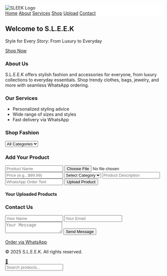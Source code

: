 <!DOCTYPE html>
<html lang="en">
<head>
  <meta charset="UTF-8" />
  <meta name="viewport" content="width=device-width, initial-scale=1.0" />
  <title>S.L.E.E.K</title>
  <!-- Change 7: Added meta description for SEO -->
  <meta name="description" content="Shop fashion and accessories at S.L.E.E.K. Discover clothes, bags, and jewelry for all styles with fast WhatsApp delivery.">
  <link href="https://cdn.jsdelivr.net/npm/tailwindcss@2.2.19/dist/tailwind.min.css" rel="stylesheet">
  <link href="https://unpkg.com/aos@2.3.4/dist/aos.css" rel="stylesheet">
  <style>
    html {
      scroll-behavior: smooth;
    }
    .sticky-nav {
      position: sticky;
      top: 0;
      z-index: 50;
      background: white;
    }
    /* Change 6: Styling tweaks for product cards and pagination */
    .product-card:hover img {
      transform: scale(1.05);
      transition: transform 0.3s ease;
    }
    .pagination-btn:hover {
      background-color: #e5e7eb;
      transition: background-color 0.3s ease;
    }
  </style>
</head>
<body class="bg-white text-gray-800">

  <!-- Sticky Navbar -->
  <nav class="sticky-nav shadow-md py-4 px-6 flex justify-between items-center">
    <img src="sleek-logo.png" alt="SLEEK Logo" class="h-10">
    <div class="space-x-4 text-sm">
      <a href="#home" class="text-green-600">Home</a>
      <a href="#about" class="text-green-600">About</a>
      <a href="#services" class="text-green-600">Services</a>
      <a href="#shop" class="text-green-600">Shop</a>
      <a href="#upload" class="text-green-600">Upload</a>
      <a href="#contact" class="text-green-600">Contact</a>
    </div>
  </nav>

  <!-- Hero Section -->
  <!-- Change 1: Updated tagline -->
  <section id="home" class="h-screen flex items-center justify-center bg-green-100" data-aos="fade-up">
    <div class="text-center px-4">
      <h2 class="text-4xl font-bold mb-4 text-green-700">Welcome to S.L.E.E.K</h2>
      <p class="text-lg mb-6">Style for Every Story: From Luxury to Everyday</p>
      <a href="#shop" class="bg-green-600 text-white px-6 py-3 rounded-full">Shop Now</a>
    </div>
  </section>

  <!-- About Section -->
  <!-- Change 1: Updated description -->
  <section id="about" class="py-16 px-6 bg-white" data-aos="fade-up">
    <h3 class="text-2xl font-semibold mb-4">About Us</h3>
    <p>S.L.E.E.K offers stylish fashion and accessories for everyone, from luxury collections to everyday essentials. Shop trendy clothes, bags, jewelry, and more with seamless WhatsApp ordering.</p>
  </section>

  <!-- Services Section -->
  <!-- Change 1: Updated services -->
  <section id="services" class="py-16 px-6 bg-green-50" data-aos="fade-up">
    <h3 class="text-2xl font-semibold mb-6">Our Services</h3>
    <ul class="list-disc list-inside space-y-2">
      <li>Personalized styling advice</li>
      <li>Wide range of sizes and styles</li>
      <li>Fast delivery via WhatsApp</li>
    </ul>
  </section>

  <!-- Shop Section -->
  <!-- Change 3: Added category filter; Change 6: Updated grid styling -->
  <section id="shop" class="py-16 px-6 bg-white" data-aos="fade-up">
    <h3 class="text-2xl font-semibold mb-6">Shop Fashion</h3>
    <div class="mb-4">
      <select id="category-filter" class="p-2 border rounded">
        <option value="all">All Categories</option>
        <option value="Men’s">Men’s</option>
        <option value="Women’s">Women’s</option>
        <option value="Luxury">Luxury</option>
        <option value="Casual">Casual</option>
      </select>
    </div>
    <div id="product-grid" class="grid grid-cols-2 sm:grid-cols-3 md:grid-cols-4 gap-4"></div>
    <div id="pagination" class="mt-6 text-center"></div>
  </section>

  <!-- Upload Section -->
  <!-- Change 4: Enhanced upload form -->
  <section id="upload" class="py-16 px-6 bg-green-50" data-aos="fade-up">
    <h3 class="text-2xl font-semibold mb-6">Add Your Product</h3>
    <form id="product-form" class="space-y-4">
      <input type="text" id="product-name" placeholder="Product Name" class="w-full p-2 border rounded" required>
      <input type="file" id="product-image" accept="image/*" class="w-full p-2 border rounded" required>
      <input type="text" id="product-price" placeholder="Price (e.g., $99.99)" class="w-full p-2 border rounded" required>
      <select id="product-category" class="w-full p-2 border rounded" required>
        <option value="" disabled selected>Select Category</option>
        <option value="Men’s">Men’s</option>
        <option value="Women’s">Women’s</option>
        <option value="Luxury">Luxury</option>
        <option value="Casual">Casual</option>
      </select>
      <input type="text" id="product-description" placeholder="Product Description" class="w-full p-2 border rounded" required>
      <input type="text" id="product-whatsapp" placeholder="WhatsApp Order Text" class="w-full p-2 border rounded">
      <button type="submit" class="bg-green-600 text-white px-4 py-2 rounded">Upload Product</button>
    </form>
    <div class="mt-8">
      <h4 class="text-xl font-semibold mb-4">Your Uploaded Products</h4>
      <div id="custom-products" class="grid grid-cols-2 sm:grid-cols-3 md:grid-cols-4 gap-4"></div>
    </div>
  </section>

  <!-- Contact Section -->
  <section id="contact" class="py-16 px-6 bg-white" data-aos="fade-up">
    <h3 class="text-2xl font-semibold mb-6">Contact Us</h3>
    <form action="https://formspree.io/f/xayraoqz" method="POST" class="space-y-4">
      <input type="text" name="name" placeholder="Your Name" class="w-full p-2 border rounded" required>
      <input type="email" name="email" placeholder="Your Email" class="w-full p-2 border rounded" required>
      <textarea name="message" placeholder="Your Message" class="w-full p-2 border rounded" required></textarea>
      <button type="submit" class="bg-green-600 text-white px-4 py-2 rounded">Send Message</button>
    </form>
    <div class="mt-4">
      <a href="https://wa.me/2348100123242" class="text-green-600 underline">Order via WhatsApp</a>
    </div>
  </section>

  <!-- Footer -->
  <footer id="footer" class="py-6 text-center bg-green-100">
    <p>© 2025 S.L.E.E.K. All rights reserved.</p>
  </footer>

  <!-- WhatsApp Floating Button -->
  <a href="https://wa.me/2348100123242" class="fixed bottom-4 right-4 bg-green-500 text-white p-3 rounded-full shadow-lg hover:bg-green-600 transition">
    💬
  </a>

  <!-- Search Bar -->
  <div class="fixed bottom-4 left-4 bg-white border rounded-full shadow-md flex items-center px-3 py-1 w-60">
    <input type="text" id="search-input" placeholder="Search products..." class="outline-none flex-1 p-1 text-sm">
  </div>

  <!-- Scripts -->
  <script src="https://unpkg.com/aos@2.3.4/dist/aos.js"></script>
  <script>
    AOS.init();

    // Change 2: Enhanced product structure with sample fashion products
    const products = [
      { name: "Elegant Dress", link: "https://wa.me/2348100123242?text=Hi%2C%20I'm%20interested%20in%20Elegant%20Dress", img: "https://via.placeholder.com/150", price: "$99.99", category: "Women’s Luxury", description: "A stunning evening dress in soft silk." },
      { name: "Casual Sneakers", link: "https://wa.me/2348100123242?text=Hi%2C%20I'm%20interested%20in%20Casual%20Sneakers", img: "https://via.placeholder.com/150", price: "$49.99", category: "Casual", description: "Comfortable sneakers for daily wear." },
      { name: "Leather Jacket", link: "https://wa.me/2348100123242?text=Hi%2C%20I'm%20interested%20in%20Leather%20Jacket", img: "https://via.placeholder.com/150", price: "$129.99", category: "Men’s", description: "Classic black leather jacket." },
      { name: "Gold Necklace", link: "https://wa.me/2348100123242?text=Hi%2C%20I'm%20interested%20in%20Gold%20Necklace", img: "https://via.placeholder.com/150", price: "$199.99", category: "Luxury", description: "Elegant 18k gold necklace." },
      { name: "Summer Skirt", link: "https://wa.me/2348100123242?text=Hi%2C%20I'm%20interested%20in%20Summer%20Skirt", img: "https://via.placeholder.com/150", price: "$39.99", category: "Women’s", description: "Light and breezy floral skirt." },
      { name: "Denim Jeans", link: "https://wa.me/2348100123242?text=Hi%2C%20I'm%20interested%20in%20Denim%20Jeans", img: "https://via.placeholder.com/150", price: "$59.99", category: "Casual", description: "Slim-fit blue denim jeans." },
      { name: "Designer Sunglasses", link: "https://wa.me/2348100123242?text=Hi%2C%20I'm%20interested%20in%20Designer%20Sunglasses", img: "https://via.placeholder.com/150", price: "$149.99", category: "Luxury", description: "Trendy polarized sunglasses." },
      { name: "Formal Shirt", link: "https://wa.me/2348100123242?text=Hi%2C%20I'm%20interested%20in%20Formal%20Shirt", img: "https://via.placeholder.com/150", price: "$69.99", category: "Men’s", description: "Crisp white dress shirt." },
      { name: "Tote Bag", link: "https://wa.me/2348100123242?text=Hi%2C%20I'm%20interested%20in%20Tote%20Bag", img: "https://via.placeholder.com/150", price: "$79.99", category: "Women’s", description: "Spacious leather tote bag." },
      { name: "Sports Cap", link: "https://wa.me/2348100123242?text=Hi%2C%20I'm%20interested%20in%20Sports%20Cap", img: "https://via.placeholder.com/150", price: "$29.99", category: "Casual", description: "Breathable cotton sports cap." }
    ];

    const productsPerPage = 8;
    let currentPage = 1;

    // Change 5: Extended search to include custom products
    document.getElementById('search-input').addEventListener('input', function(e) {
      const searchValue = e.target.value.toLowerCase();
      const grids = ['product-grid', 'custom-products'];
      grids.forEach(gridId => {
        const items = document.querySelectorAll(`#${gridId} > div`);
        items.forEach(item => {
          const text = item.textContent.toLowerCase();
          item.style.display = text.includes(searchValue) ? 'block' : 'none';
        });
      });
    });

    // Change 2 & 3: Display products with enhanced structure and category filtering
    function displayProducts(page, category = 'all') {
      const grid = document.getElementById('product-grid');
      grid.innerHTML = "";
      const filteredProducts = category === 'all' ? products : products.filter(p => p.category === category);
      const start = (page - 1) * productsPerPage;
      const end = start + productsPerPage;
      const paginatedItems = filteredProducts.slice(start, end);

      paginatedItems.forEach(p => {
        const div = document.createElement('div');
        // Change 6: Added hover effects; Change 7: Added alt attribute
        div.className = 'p-4 border rounded shadow hover:shadow-lg product-card';
        div.innerHTML = `<img src="${p.img}" alt="${p.name}" class="h-48 w-full object-cover mb-2 rounded">
                         <h4 class="font-semibold mb-1 text-center">${p.name}</h4>
                         <p class="text-sm text-gray-600 text-center">${p.price}</p>
                         <p class="text-xs text-gray-500 text-center">${p.description}</p>
                         <a href="${p.link}" target="_blank" class="text-green-600 underline block text-center mt-2">Order via WhatsApp</a>`;
        grid.appendChild(div);
      });

      renderPagination(filteredProducts.length);
    }

    // Change 6: Styled pagination buttons
    function renderPagination(totalItems) {
      const pagination = document.getElementById('pagination');
      pagination.innerHTML = "";
      const pageCount = Math.ceil(totalItems / productsPerPage);
      for (let i = 1; i <= pageCount; i++) {
        const btn = document.createElement('button');
        btn.textContent = i;
        btn.className = 'mx-1 px-3 py-1 rounded-full border pagination-btn ' + (i === currentPage ? 'bg-green-600 text-white' : 'bg-white');
        btn.setAttribute('aria-label', `Go to page ${i}`);
        btn.onclick = () => {
          currentPage = i;
          displayProducts(currentPage, document.getElementById('category-filter').value);
        };
        pagination.appendChild(btn);
      }
    }

    // Change 3: Category filter event listener
    document.getElementById('category-filter').addEventListener('change', function() {
      currentPage = 1;
      displayProducts(currentPage, this.value);
    });

    // Change 4: Updated custom products to include new fields
    function loadCustomProducts() {
      const container = document.getElementById('custom-products');
      container.innerHTML = "";
      const items = JSON.parse(localStorage.getItem('custom-products') || '[]');
      items.forEach(p => {
        const div = document.createElement('div');
        div.className = 'p-4 border rounded shadow hover:shadow-lg product-card';
        div.innerHTML = `<img src="${p.img}" alt="${p.name}" class="h-48 w-full object-cover mb-2 rounded">
                         <h4 class="font-semibold mb-1 text-center">${p.name}</h4>
                         <p class="text-sm text-gray-600 text-center">${p.price}</p>
                         <p class="text-xs text-gray-500 text-center">${p.description}</p>
                         <a href="https://wa.me/2348100123242?text=${encodeURIComponent(p.whatsapp)}" target="_blank" class="text-green-600 underline block text-center mt-2">Order</a>`;
        container.appendChild(div);
      });
    }

    // Change 4: Handle enhanced product form submission
    document.getElementById('product-form').addEventListener('submit', function(e) {
      e.preventDefault();
      const name = document.getElementById('product-name').value;
      const price = document.getElementById('product-price').value;
      const category = document.getElementById('product-category').value;
      const description = document.getElementById('product-description').value;
      const whatsapp = document.getElementById('product-whatsapp').value || name;
      const imgFile = document.getElementById('product-image').files[0];

      const reader = new FileReader();
      reader.onload = function() {
        const imgData = reader.result;
        const products = JSON.parse(localStorage.getItem('custom-products') || '[]');
        products.push({ name, price, category, description, whatsapp, img: imgData });
        localStorage.setItem('custom-products', JSON.stringify(products));
        loadCustomProducts();
        document.getElementById('product-form').reset();
      };
      if (imgFile) {
        reader.readAsDataURL(imgFile);
      }
    });

    // Combined window.onload
    window.addEventListener('load', function() {
      displayProducts(currentPage);
      loadCustomProducts();
    });
  </script>
</body>
</html>
